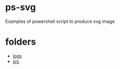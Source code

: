 # ps-svg
Examples of powershell script to produce svg image


# folders
+ [logs](logs)
+ [src](src)

